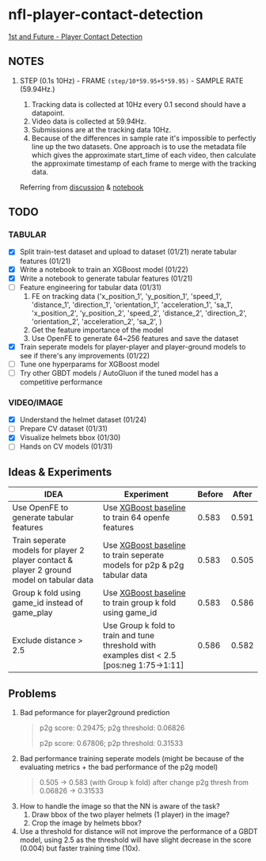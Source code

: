 # nfl-player-contact-detection
[1st and Future - Player Contact Detection](https://www.kaggle.com/competitions/nfl-player-contact-detection)

## NOTES
1. STEP (0.1s 10Hz) - FRAME `(step/10*59.95+5*59.95)` - SAMPLE RATE (59.94Hz.)
    1. Tracking data is collected at 10Hz every 0.1 second should have a datapoint.
    2. Video data is collected at 59.94Hz.
    3. Submissions are at the tracking data 10Hz.
    4. Because of the differences in sample rate it's impossible to perfectly line up the two datasets. One approach is to use the metadata file which gives the approximate start_time of each video, then calculate the approximate timestamp of each frame to merge with the tracking data.
   
    Referring from [discussion](https://www.kaggle.com/competitions/nfl-player-contact-detection/discussion/371638) & [notebook](https://www.kaggle.com/code/robikscube/nfl-player-contact-detection-getting-started#NFL---Player-Contact-Detection-Challenge)

## TODO
### TABULAR
- [x] Split train-test dataset and upload to dataset (01/21)
nerate tabular features (01/21)
- [x] Write a notebook to train an XGBoost model (01/22)
- [x] Write a notebook to generate tabular features (01/21)
- [ ] Feature engineering for tabular data (01/31)
    1. FE on tracking data ('x_position_1',
       'y_position_1', 'speed_1', 'distance_1', 'direction_1', 'orientation_1',
       'acceleration_1', 'sa_1', 'x_position_2', 'y_position_2', 'speed_2',
       'distance_2', 'direction_2', 'orientation_2', 'acceleration_2', 'sa_2',
       )
    2. Get the feature importance of the model
    3. Use OpenFE to generate 64~256 features and save the dataset
- [x] Train seperate models for player-player and player-ground models to see if there's any improvements (01/22)
- [ ] Tune one hyperparams for XGBoost model
- [ ] Try other GBDT models / AutoGluon if the tuned model has a competitive performance

### VIDEO/IMAGE
- [x] Understand the helmet dataset (01/24)
- [ ] Prepare CV dataset (01/31)
- [x] Visualize helmets bbox (01/30)
- [ ] Hands on CV models (01/31)
   
## Ideas & Experiments
|IDEA|Experiment|Before|After|
|----|----------|------|-----|
|Use OpenFE to generate tabular features|Use [XGBoost baseline](https://www.kaggle.com/code/columbia2131/nfl-player-contact-detection-simple-xgb-baseline) to train 64 openfe features|0.583|0.591|
|Train seperate models for player 2 player contact & player 2 ground model on tabular data|Use [XGBoost baseline](https://www.kaggle.com/code/columbia2131/nfl-player-contact-detection-simple-xgb-baseline) to train seperate models for p2p & p2g tabular data |0.583|0.505|
|Group k fold using game_id instead of game_play|Use [XGBoost baseline](https://www.kaggle.com/code/columbia2131/nfl-player-contact-detection-simple-xgb-baseline) to train group k fold using game_id|0.583|0.586|
|Exclude distance > 2.5|Use Group k fold to train and tune threshold with examples dist < 2.5 [pos:neg 1:75->1:11]|0.586|0.582|

## Problems
1. Bad peformance for player2ground prediction 
    > p2g score: 0.29475; p2g threshold: 0.06826
    >
    > p2p score: 0.67806; p2p threshold: 0.31533
2. Bad performance training seperate models (might be because of the evaluating metrics + the bad performance of the p2g model)
   > 0.505 -> 0.583 (with Group k fold) after change p2g thresh from 0.06826 -> 0.31533
3. How to handle the image so that the NN is aware of the task?
   1. Draw bbox of the two player helmets (1 player) in the image?
   2. Crop the image by helmets bbox?
4. Use a threshold for distance will not improve the performance of a GBDT model, using 2.5 as the threshold will have slight decrease in the score (0.004) but faster training time (10x).